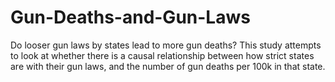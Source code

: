 # Gun-Deaths-and-Gun-Laws
Do looser gun laws by states lead to more gun deaths?
  This study attempts to look at whether there is a causal relationship between how strict states are with their gun laws, and the number of gun deaths per 100k in that state. 

